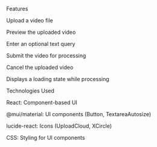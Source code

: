 Features

Upload a video file

Preview the uploaded video

Enter an optional text query

Submit the video for processing

Cancel the uploaded video

Displays a loading state while processing

Technologies Used

React: Component-based UI

@mui/material: UI components (Button, TextareaAutosize)

lucide-react: Icons (UploadCloud, XCircle)

CSS: Styling for UI components
